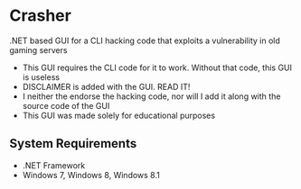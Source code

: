 Crasher
============

.NET based GUI for a CLI hacking code that exploits a vulnerability in old gaming servers


- This GUI requires the CLI code for it to work. Without that code, this GUI is useless
- DISCLAIMER is added with the GUI. READ IT!
- I neither the endorse the hacking code, nor will I add it along with the source code of the GUI
- This GUI was made solely for educational purposes


System Requirements
----

- .NET Framework
- Windows 7, Windows 8, Windows 8.1